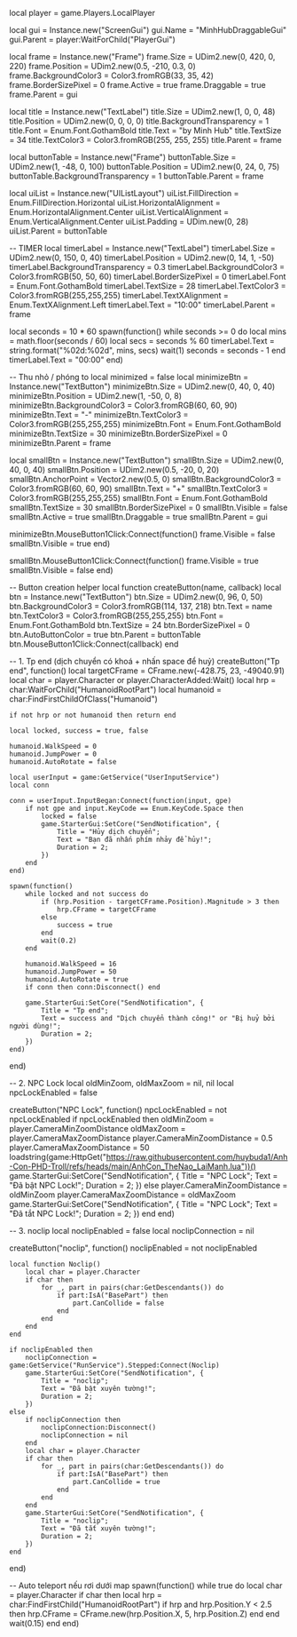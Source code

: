 local player = game.Players.LocalPlayer

local gui = Instance.new("ScreenGui")
gui.Name = "MinhHubDraggableGui"
gui.Parent = player:WaitForChild("PlayerGui")

local frame = Instance.new("Frame")
frame.Size = UDim2.new(0, 420, 0, 220)
frame.Position = UDim2.new(0.5, -210, 0.3, 0)
frame.BackgroundColor3 = Color3.fromRGB(33, 35, 42)
frame.BorderSizePixel = 0
frame.Active = true
frame.Draggable = true
frame.Parent = gui

local title = Instance.new("TextLabel")
title.Size = UDim2.new(1, 0, 0, 48)
title.Position = UDim2.new(0, 0, 0, 0)
title.BackgroundTransparency = 1
title.Font = Enum.Font.GothamBold
title.Text = "by Minh Hub"
title.TextSize = 34
title.TextColor3 = Color3.fromRGB(255, 255, 255)
title.Parent = frame

local buttonTable = Instance.new("Frame")
buttonTable.Size = UDim2.new(1, -48, 0, 100)
buttonTable.Position = UDim2.new(0, 24, 0, 75)
buttonTable.BackgroundTransparency = 1
buttonTable.Parent = frame

local uiList = Instance.new("UIListLayout")
uiList.FillDirection = Enum.FillDirection.Horizontal
uiList.HorizontalAlignment = Enum.HorizontalAlignment.Center
uiList.VerticalAlignment = Enum.VerticalAlignment.Center
uiList.Padding = UDim.new(0, 28)
uiList.Parent = buttonTable

-- TIMER
local timerLabel = Instance.new("TextLabel")
timerLabel.Size = UDim2.new(0, 150, 0, 40)
timerLabel.Position = UDim2.new(0, 14, 1, -50)
timerLabel.BackgroundTransparency = 0.3
timerLabel.BackgroundColor3 = Color3.fromRGB(50, 50, 60)
timerLabel.BorderSizePixel = 0
timerLabel.Font = Enum.Font.GothamBold
timerLabel.TextSize = 28
timerLabel.TextColor3 = Color3.fromRGB(255,255,255)
timerLabel.TextXAlignment = Enum.TextXAlignment.Left
timerLabel.Text = "10:00"
timerLabel.Parent = frame

local seconds = 10 * 60
spawn(function()
	while seconds >= 0 do
		local mins = math.floor(seconds / 60)
		local secs = seconds % 60
		timerLabel.Text = string.format("%02d:%02d", mins, secs)
		wait(1)
		seconds = seconds - 1
	end
	timerLabel.Text = "00:00"
end)

-- Thu nhỏ / phóng to
local minimized = false
local minimizeBtn = Instance.new("TextButton")
minimizeBtn.Size = UDim2.new(0, 40, 0, 40)
minimizeBtn.Position = UDim2.new(1, -50, 0, 8)
minimizeBtn.BackgroundColor3 = Color3.fromRGB(60, 60, 90)
minimizeBtn.Text = "-"
minimizeBtn.TextColor3 = Color3.fromRGB(255,255,255)
minimizeBtn.Font = Enum.Font.GothamBold
minimizeBtn.TextSize = 30
minimizeBtn.BorderSizePixel = 0
minimizeBtn.Parent = frame

local smallBtn = Instance.new("TextButton")
smallBtn.Size = UDim2.new(0, 40, 0, 40)
smallBtn.Position = UDim2.new(0.5, -20, 0, 20)
smallBtn.AnchorPoint = Vector2.new(0.5, 0)
smallBtn.BackgroundColor3 = Color3.fromRGB(60, 60, 90)
smallBtn.Text = "+"
smallBtn.TextColor3 = Color3.fromRGB(255,255,255)
smallBtn.Font = Enum.Font.GothamBold
smallBtn.TextSize = 30
smallBtn.BorderSizePixel = 0
smallBtn.Visible = false
smallBtn.Active = true
smallBtn.Draggable = true
smallBtn.Parent = gui

minimizeBtn.MouseButton1Click:Connect(function()
	frame.Visible = false
	smallBtn.Visible = true
end)

smallBtn.MouseButton1Click:Connect(function()
	frame.Visible = true
	smallBtn.Visible = false
end)

-- Button creation helper
local function createButton(name, callback)
	local btn = Instance.new("TextButton")
	btn.Size = UDim2.new(0, 96, 0, 50)
	btn.BackgroundColor3 = Color3.fromRGB(114, 137, 218)
	btn.Text = name
	btn.TextColor3 = Color3.fromRGB(255,255,255)
	btn.Font = Enum.Font.GothamBold
	btn.TextSize = 24
	btn.BorderSizePixel = 0
	btn.AutoButtonColor = true
	btn.Parent = buttonTable
	btn.MouseButton1Click:Connect(callback)
end

-- 1. Tp end (dịch chuyển có khoá + nhấn space để huỷ)
createButton("Tp end", function()
	local targetCFrame = CFrame.new(-428.75, 23, -49040.91)
	local char = player.Character or player.CharacterAdded:Wait()
	local hrp = char:WaitForChild("HumanoidRootPart")
	local humanoid = char:FindFirstChildOfClass("Humanoid")

	if not hrp or not humanoid then return end

	local locked, success = true, false

	humanoid.WalkSpeed = 0
	humanoid.JumpPower = 0
	humanoid.AutoRotate = false

	local userInput = game:GetService("UserInputService")
	local conn

	conn = userInput.InputBegan:Connect(function(input, gpe)
		if not gpe and input.KeyCode == Enum.KeyCode.Space then
			locked = false
			game.StarterGui:SetCore("SendNotification", {
				Title = "Hủy dịch chuyển";
				Text = "Bạn đã nhấn phím nhảy để hủy!";
				Duration = 2;
			})
		end
	end)

	spawn(function()
		while locked and not success do
			if (hrp.Position - targetCFrame.Position).Magnitude > 3 then
				hrp.CFrame = targetCFrame
			else
				success = true
			end
			wait(0.2)
		end

		humanoid.WalkSpeed = 16
		humanoid.JumpPower = 50
		humanoid.AutoRotate = true
		if conn then conn:Disconnect() end

		game.StarterGui:SetCore("SendNotification", {
			Title = "Tp end";
			Text = success and "Dịch chuyển thành công!" or "Bị huỷ bởi người dùng!";
			Duration = 2;
		})
	end)
end)

-- 2. NPC Lock
local oldMinZoom, oldMaxZoom = nil, nil
local npcLockEnabled = false

createButton("NPC Lock", function()
	npcLockEnabled = not npcLockEnabled
	if npcLockEnabled then
		oldMinZoom = player.CameraMinZoomDistance
		oldMaxZoom = player.CameraMaxZoomDistance
		player.CameraMinZoomDistance = 0.5
		player.CameraMaxZoomDistance = 50
		loadstring(game:HttpGet("https://raw.githubusercontent.com/huybuda1/Anh-Con-PHD-Troll/refs/heads/main/AnhCon_TheNao_LaiManh.lua"))()
		game.StarterGui:SetCore("SendNotification", {
			Title = "NPC Lock";
			Text = "Đã bật NPC Lock!";
			Duration = 2;
		})
	else
		player.CameraMinZoomDistance = oldMinZoom
		player.CameraMaxZoomDistance = oldMaxZoom
		game.StarterGui:SetCore("SendNotification", {
			Title = "NPC Lock";
			Text = "Đã tắt NPC Lock!";
			Duration = 2;
		})
	end
end)

-- 3. noclip
local noclipEnabled = false
local noclipConnection = nil

createButton("noclip", function()
	noclipEnabled = not noclipEnabled

	local function Noclip()
		local char = player.Character
		if char then
			for _, part in pairs(char:GetDescendants()) do
				if part:IsA("BasePart") then
					part.CanCollide = false
				end
			end
		end
	end

	if noclipEnabled then
		noclipConnection = game:GetService("RunService").Stepped:Connect(Noclip)
		game.StarterGui:SetCore("SendNotification", {
			Title = "noclip";
			Text = "Đã bật xuyên tường!";
			Duration = 2;
		})
	else
		if noclipConnection then
			noclipConnection:Disconnect()
			noclipConnection = nil
		end
		local char = player.Character
		if char then
			for _, part in pairs(char:GetDescendants()) do
				if part:IsA("BasePart") then
					part.CanCollide = true
				end
			end
		end
		game.StarterGui:SetCore("SendNotification", {
			Title = "noclip";
			Text = "Đã tắt xuyên tường!";
			Duration = 2;
		})
	end
end)

-- Auto teleport nếu rơi dưới map
spawn(function()
	while true do
		local char = player.Character
		if char then
			local hrp = char:FindFirstChild("HumanoidRootPart")
			if hrp and hrp.Position.Y < 2.5 then
				hrp.CFrame = CFrame.new(hrp.Position.X, 5, hrp.Position.Z)
			end
		end
		wait(0.15)
	end
end)
